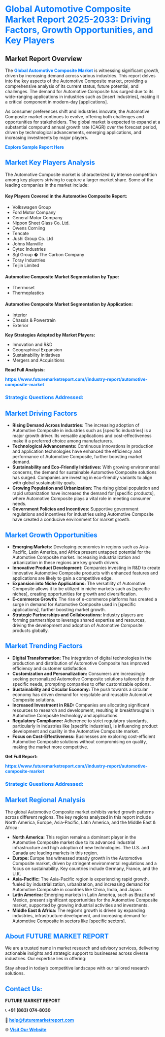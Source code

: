 <h1 style="color: #007BFF;">Global Automotive Composite Market Report 2025-2033: Driving Factors, Growth Opportunities, and Key Players</h1>

<section id="overview">
<h2>Market Report Overview</h2>
<p>The <a href="https://www.futuremarketreport.com//industry-report/automotive-composite-market" style="color: #007BFF; text-decoration: none;"><strong>Global Automotive Composite Market</strong></a> is witnessing significant growth, driven by increasing demand across various industries. This report delves into the key aspects of the Automotive Composite market, providing a comprehensive analysis of its current status, future potential, and challenges. The demand for Automotive Composite has surged due to its wide-ranging applications in industries such as [insert industries], making it a critical component in modern-day [applications].</p>
<p>As consumer preferences shift and industries innovate, the Automotive Composite market continues to evolve, offering both challenges and opportunities for stakeholders. The global market is expected to expand at a substantial compound annual growth rate (CAGR) over the forecast period, driven by technological advancements, emerging applications, and increasing investments by major players.</p>
</section>

<section id="overview">
<p><a href="https://www.futuremarketreport.com//request-sample/reportId=62461" style="color: #007BFF; text-decoration: none;"><strong>Explore Sample Report Here</strong></a></p>
</section>

<section id="key-players">
<h2 style="color: #007BFF;">Market Key Players Analysis</h2>
<p>The Automotive Composite market is characterized by intense competition among key players striving to capture a larger market share. Some of the leading companies in the market include:</p>
<h4>Key Players Covered in the Automotive Composite Report:</h4>
<ul><li>Volkswagen Group</li><li>Ford Motor Company</li><li>General Motor Company</li><li>Nippon Sheet Glass Co. Ltd.</li><li>Owens Corniing</li><li>Tencate</li><li>Jushi Group Co. Ltd</li><li>Johns Manville</li><li>Cytec Industries</li><li>Sgl Group � The Carbon Company</li><li>Toray Industries</li><li>Teijin Limited</li></ul>
<h4>Automotive Composite Market Segmentation by Type:</h4>
<ul><li>Thermoset</li><li>Thermoplastics</li></ul>

<h4>Automotive Composite Market Segmentation by Application:</h4>
<ul><li>Interior</li><li>Chassis &amp; Powertrain</li><li>Exterior</li></ul>
<p><strong>Key Strategies Adopted by Market Players:</strong></p>
<ul>
<li>Innovation and R&D</li>
<li>Geographical Expansion</li>
<li>Sustainability Initiatives</li>
<li>Mergers and Acquisitions</li>
</ul>
</section>

<section>
<p><strong>Read Full Analysis: </strong></p><a href="https://www.futuremarketreport.com//industry-report/automotive-composite-market" style="color: #007BFF; text-decoration: none;"><strong>https://www.futuremarketreport.com//industry-report/automotive-composite-market</strong></a>
<h3 style="color: #007BFF;">Strategic Questions Addressed:</h3>
</section>

<section id="driving-factors">
<h2 style="color: #007BFF;">Market Driving Factors</h2>
<ul>
<li><strong>Rising Demand Across Industries:</strong> The increasing adoption of Automotive Composite in industries such as [specific industries] is a major growth driver. Its versatile applications and cost-effectiveness make it a preferred choice among manufacturers.</li>
<li><strong>Technological Advancements:</strong> Continuous innovations in production and application technologies have enhanced the efficiency and performance of Automotive Composite, further boosting market demand.</li>
<li><strong>Sustainability and Eco-Friendly Initiatives:</strong> With growing environmental concerns, the demand for sustainable Automotive Composite solutions has surged. Companies are investing in eco-friendly variants to align with global sustainability goals.</li>
<li><strong>Growing Population and Urbanization:</strong> The rising global population and rapid urbanization have increased the demand for [specific products], where Automotive Composite plays a vital role in meeting consumer needs.</li>
<li><strong>Government Policies and Incentives:</strong> Supportive government regulations and incentives for industries using Automotive Composite have created a conducive environment for market growth.</li>
</ul>
</section>

<section id="growth-opportunities">
<h2 style="color: #007BFF;">Market Growth Opportunities</h2>
<ul>
<li><strong>Emerging Markets:</strong> Developing economies in regions such as Asia-Pacific, Latin America, and Africa present untapped potential for the Automotive Composite market. Increasing industrialization and urbanization in these regions are key growth drivers.</li>
<li><strong>Innovative Product Development:</strong> Companies investing in R&D to create innovative Automotive Composite products with enhanced features and applications are likely to gain a competitive edge.</li>
<li><strong>Expansion into Niche Applications:</strong> The versatility of Automotive Composite allows it to be utilized in niche markets such as [specific niches], creating opportunities for growth and diversification.</li>
<li><strong>E-commerce Growth:</strong> The rise of e-commerce platforms has created a surge in demand for Automotive Composite used in [specific applications], further boosting market growth.</li>
<li><strong>Strategic Partnerships and Collaborations:</strong> Industry players are forming partnerships to leverage shared expertise and resources, driving the development and adoption of Automotive Composite products globally.</li>
</ul>
</section>

<section id="trending-factors">
<h2 style="color: #007BFF;">Market Trending Factors</h2>
<ul>
<li><strong>Digital Transformation:</strong> The integration of digital technologies in the production and distribution of Automotive Composite has improved efficiency and customer satisfaction.</li>
<li><strong>Customization and Personalization:</strong> Consumers are increasingly seeking personalized Automotive Composite solutions tailored to their specific needs, prompting companies to offer customizable options.</li>
<li><strong>Sustainability and Circular Economy:</strong> The push towards a circular economy has driven demand for recyclable and reusable Automotive Composite solutions.</li>
<li><strong>Increased Investment in R&D:</strong> Companies are allocating significant resources to research and development, resulting in breakthroughs in Automotive Composite technology and applications.</li>
<li><strong>Regulatory Compliance:</strong> Adherence to strict regulatory standards, particularly in industries like [specific industries], is influencing product development and quality in the Automotive Composite market.</li>
<li><strong>Focus on Cost-Effectiveness:</strong> Businesses are exploring cost-efficient Automotive Composite solutions without compromising on quality, making the market more competitive.</li>
</ul>
</section>

<section>
<p><strong>Get Full Report: </strong></p><a href="https://www.futuremarketreport.com//industry-report/automotive-composite-market" style="color: #007BFF; text-decoration: none;"><strong>https://www.futuremarketreport.com//industry-report/automotive-composite-market</strong></a>
<h3 style="color: #007BFF;">Strategic Questions Addressed:</h3>
</section>


<section id="regional-analysis">
<h2 style="color: #007BFF;">Market Regional Analysis</h2>
<p>The global Automotive Composite market exhibits varied growth patterns across different regions. The key regions analyzed in this report include North America, Europe, Asia-Pacific, Latin America, and the Middle East & Africa:</p>
<ul>
<li><strong>North America:</strong> This region remains a dominant player in the Automotive Composite market due to its advanced industrial infrastructure and high adoption of new technologies. The U.S. and Canada are leading markets in this region.</li>
<li><strong>Europe:</strong> Europe has witnessed steady growth in the Automotive Composite market, driven by stringent environmental regulations and a focus on sustainability. Key countries include Germany, France, and the U.K.</li>
<li><strong>Asia-Pacific:</strong> The Asia-Pacific region is experiencing rapid growth, fueled by industrialization, urbanization, and increasing demand for Automotive Composite in countries like China, India, and Japan.</li>
<li><strong>Latin America:</strong> Emerging markets in Latin America, such as Brazil and Mexico, present significant opportunities for the Automotive Composite market, supported by growing industrial activities and investments.</li>
<li><strong>Middle East & Africa:</strong> The region’s growth is driven by expanding industries, infrastructure development, and increasing demand for Automotive Composite in sectors like [specific sectors].</li>
</ul>
</section>

<footer>
<h2 style="color: #007BFF;">About FUTURE MARKET REPORT</h2>
<p>We are a trusted name in market research and advisory services, delivering actionable insights and strategic support to businesses across diverse industries. Our expertise lies in offering:</p>

<p>Stay ahead in today’s competitive landscape with our tailored research solutions.</p>

<h2 style="color: #007BFF;">Contact Us:</h2>
<p><strong>FUTURE MARKET REPORT</strong></p>
<p>📞 <strong>+91 (883) 074-8030</strong></p>
<p>📧 <strong><a href="mailto:help@futuremarketreport.com" style="color: #007BFF;">help@futuremarketreport.com</a></strong></p>
<p>🌐 <strong><a href="https://www.futuremarketreport.com/" style="color: #007BFF;">Visit Our Website</a></strong></p>
</footer>